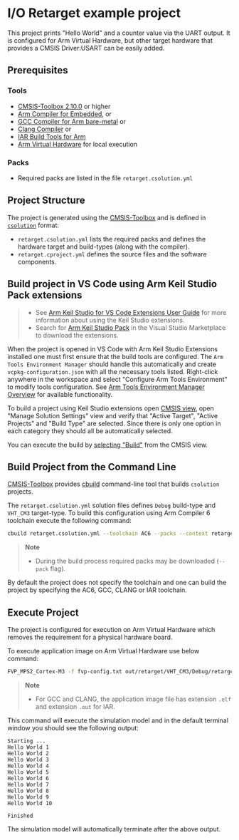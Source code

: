 # I/O Retarget example project

This project prints "Hello World" and a counter value via the UART output. It is configured for Arm Virtual Hardware, but other target hardware that provides a CMSIS Driver:USART can be easily added.

## Prerequisites

### Tools

- [CMSIS-Toolbox 2.10.0](https://github.com/Open-CMSIS-Pack/devtools/releases) or higher
- [Arm Compiler for Embedded](https://developer.arm.com/downloads/view/ACOMPE), or
- [GCC Compiler for Arm bare-metal](https://developer.arm.com/downloads/-/arm-gnu-toolchain-downloads) or
- [Clang Compiler](https://github.com/ARM-software/LLVM-embedded-toolchain-for-Arm) or
- [IAR Build Tools for Arm](https://www.iar.com/embedded-development-tools)
- [Arm Virtual Hardware](https://developer.arm.com/Tools%20and%20Software/Arm%20Virtual%20Hardware) for local execution

### Packs

- Required packs are listed in the file `retarget.csolution.yml`

## Project Structure

The project is generated using the [CMSIS-Toolbox](https://open-cmsis-pack.github.io/cmsis-toolbox/) and
is defined in [`csolution`](https://open-cmsis-pack.github.io/cmsis-toolbox/YML-Input-Format/) format:

- `retarget.csolution.yml` lists the required packs and defines the hardware target and build-types (along with the compiler).
- `retarget.cproject.yml` defines the source files and the software components.

## Build project in VS Code using Arm Keil Studio Pack extensions

> - See [Arm Keil Studio for VS Code Extensions User Guide](https://mdk-packs.github.io/vscode-cmsis-solution-docs/index.html)
>   for more information about using the Keil Studio extensions.
> - Search for [Arm Keil Studio Pack](https://marketplace.visualstudio.com/items?itemName=Arm.keil-studio-pack)
>   in the Visual Studio Marketplace to download the extensions.

When the project is opened in VS Code with Arm Keil Studio Extensions installed one must first ensure that the build tools are configured.
The `Arm Tools Environment Manager` should handle this automatically and create `vcpkg-configuration.json` with all the necessary tools listed.
Right-click anywhere in the workspace and select "Configure Arm Tools Environment" to modify tools configuration. See
[Arm Tools Environment Manager Overview](https://marketplace.visualstudio.com/items?itemName=Arm.environment-manager) for available functionality.

To build a project using Keil Studio extensions open [CMSIS view](https://mdk-packs.github.io/vscode-cmsis-solution-docs/userinterface.html),
open "Manage Solution Settings" view and verify that "Active Target", "Active Projects" and "Build Type" are selected. Since there is only
one option in each category they should all be automatically selected.

You can execute the build by [selecting "Build"](https://mdk-packs.github.io/vscode-cmsis-solution-docs/build.html) from the CMSIS view.

## Build Project from the Command Line

[CMSIS-Toolbox](https://open-cmsis-pack.github.io/cmsis-toolbox/) provides [cbuild](https://open-cmsis-pack.github.io/cmsis-toolbox/build-tools/)
command-line tool that builds `csolution` projects.

The `retarget.csolution.yml` solution files defines `Debug` build-type and `VHT_CM3` target-type. To build this configuration
using Arm Compiler 6 toolchain execute the following command:

```bash
cbuild retarget.csolution.yml --toolchain AC6 --packs --context retarget.Debug+VHT_CM3
```

> **Note**
>
> - During the build process required packs may be downloaded (`--pack` flag).

By default the project does not specify the toolchain and one can build the project by specifying the AC6, GCC, CLANG or IAR toolchain.

## Execute Project

The project is configured for execution on Arm Virtual Hardware which removes the requirement for a physical hardware board.

To execute application image on Arm Virtual Hardware use below command:
```bash
FVP_MPS2_Cortex-M3 -f fvp-config.txt out/retarget/VHT_CM3/Debug/retarget.axf
```
> **Note**
> - For GCC and CLANG, the application image file has extension `.elf` and extension `.out` for IAR.

This command will execute the simulation model and in the default terminal window you should see the following output:
```
Starting ...
Hello World 1
Hello World 2
Hello World 3
Hello World 4
Hello World 5
Hello World 6
Hello World 7
Hello World 8
Hello World 9
Hello World 10

Finished
```
The simulation model will automatically terminate after the above output.
